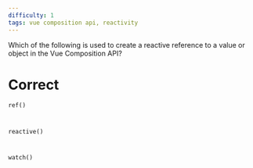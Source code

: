```yaml
---
difficulty: 1
tags: vue composition api, reactivity
---
```


Which of the following is used to create a reactive reference to a value or object in the Vue Composition API?

# Correct

`ref()`

#

`reactive()`

#

`watch()`
